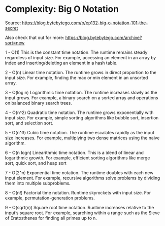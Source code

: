 # Complexity: Big O Notation 

Source: https://blog.bytebytego.com/p/ep132-big-o-notation-101-the-secret 

Also check that out for more: https://blog.bytebytego.com/archive?sort=new

1 - O(1) 
This is the constant time notation. The runtime remains steady regardless of input size. For example, accessing an element in an array by index and inserting/deleting an element in a hash table. 
 
2 - O(n) 
Linear time notation. The runtime grows in direct proportion to the input size. For example, finding the max or min element in an unsorted array. 
 
3 - O(log n) 
Logarithmic time notation. The runtime increases slowly as the input grows. For example, a binary search on a sorted array and operations on balanced binary search trees. 
 
4 - O(n^2) 
Quadratic time notation. The runtime grows exponentially with input size. For example, simple sorting algorithms like bubble sort, insertion sort, and selection sort. 
 
5 - O(n^3) 
Cubic time notation. The runtime escalates rapidly as the input size increases. For example, multiplying two dense matrices using the naive algorithm. 
 
6 - O(n logn) 
Linearithmic time notation. This is a blend of linear and logarithmic growth. For example, efficient sorting algorithms like merge sort, quick sort, and heap sort 
 
7 - O(2^n) 
Exponential time notation. The runtime doubles with each new input element. For example, recursive algorithms solve problems by dividing them into multiple subproblems. 
 
8 - O(n!) 
Factorial time notation. Runtime skyrockets with input size. For example, permutation-generation problems. 
 
9 - O(sqrt(n)) 
Square root time notation. Runtime increases relative to the input’s square root. For example, searching within a range such as the Sieve of Eratosthenes for finding all primes up to n. 


